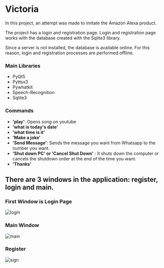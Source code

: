 # Victoria
In this project, an attempt was made to imitate the Amazon Alexa product.

The project has a login and registration page. Login and registration page works with the database created with the Sqlite3 library.

Since a server is not installed, the database is available online. For this reason, login and registration processes are performed offline.

### Main Libraries
  - PyQt5
  - Pyttsx3
  - Pywhatkit
  - Speech-Recognition
  - Sqlite3
 
 ### Commands
  - **'play'**: Opens song on youtube
  - **'what is today's date'**
  - **'what time is it'**
  - **'Make a joke'**
  - **'Send Message'**: Sends the message you want from Whatsapp to the number you want.
  - **'Shut down PC' or 'Cancel Shut Down'** : It shuts down the computer or cancels the shutdown order at the end of the time you want.
  - **'Thanks'**
## There are 3 windows in the application: register, login and main.
### First Window is Login Page
![login](https://user-images.githubusercontent.com/82766641/147482277-5df998e2-29c2-45e4-a274-358cb7461338.png)

### Main Window
![main](https://user-images.githubusercontent.com/82766641/147482324-3d6ba9ef-69b8-43cb-ac7c-4f6bebb1041b.png)

### Register 
![sign](https://user-images.githubusercontent.com/82766641/147482344-2a2e8205-fc08-4820-993f-44e3fe6ef25a.png)
